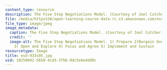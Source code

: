 ```yaml
---
content_type: resource
description: The Five Step Negotiations Model. (Courtesy of Joel Cutcher-Gershenfeld.)
file: /media/https%3A/open-learning-course-data-rc.s3.amazonaws.com/esd-933-technology-policy-negotiations-and-dispute-resolution-spring-2005/1025004256504cd33fbb0dc5e6e4dd0c_esd-933s05.jpg
file_type: image/jpeg
image_metadata:
  caption: The Five Step Negotiations Model. (Courtesy of Joel Cutcher-Gershenfeld.)
  credit: ''
  image-alt: The Five Step Negotiations Model. 1) Prepare 2)Bargain Over How to Bargain
    3) Open and Explore 4) Focus and Agree 5) Implement and Sustain
resourcetype: Image
title: esd-933s05.jpg
uid: 10250042-5650-4cd3-3fbb-0dc5e6e4dd0c
---
```

